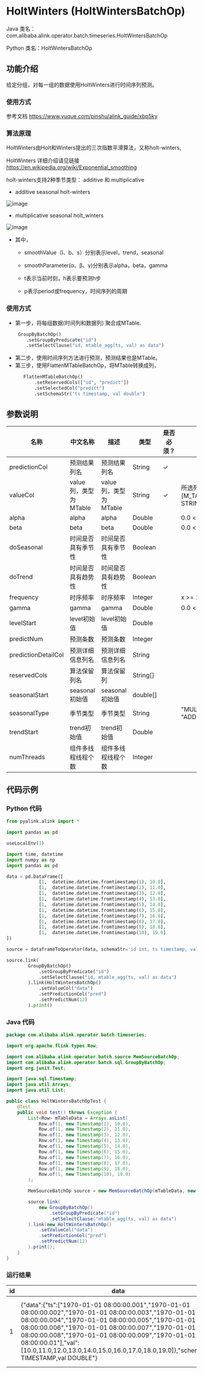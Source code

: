 # HoltWinters (HoltWintersBatchOp)
Java 类名：com.alibaba.alink.operator.batch.timeseries.HoltWintersBatchOp

Python 类名：HoltWintersBatchOp


## 功能介绍
给定分组，对每一组的数据使用HoltWinters进行时间序列预测。

### 使用方式

参考文档 https://www.yuque.com/pinshu/alink_guide/xbp5ky

### 算法原理

HoltWinters由Holt和Winters提出的三次指数平滑算法，又称holt-winters,

HoltWinters 详细介绍请见链接 https://en.wikipedia.org/wiki/Exponential_smoothing

holt-winters支持2种季节类型： additive 和 multiplicative

* additive seasonal holt-winters

![image](https://zos.alipayobjects.com/rmsportal/vUIABTTfaEbfBYeuiuYx.png)

* multiplicative seasonal holt_winters

![image](https://zos.alipayobjects.com/rmsportal/iuSBCUXsZuexJJgmwqsT.png)

* 其中，

    * smoothValue（l、b、s）分别表示level，trend，seasonal

    * smoothParameter(α、β、γ)分别表示alpha，beta，gamma

    * t表示当前时刻，h表示要预测h步

    * p表示period或frequency，时间序列的周期

### 使用方式
* 第一步，将每组数据(时间列和数据列) 聚合成MTable.
    ```python
     GroupByBatchOp()
        .setGroupByPredicate("id")
        .setSelectClause("id, mtable_agg(ts, val) as data")
    ```
* 第二步，使用时间序列方法进行预测，预测结果也是MTable。
* 第三步，使用FlattenMTableBatchOp，将MTable转换成列，
   ```python
      FlattenMTableBatchOp()
          .setReservedCols(["id", "predict"])
          .setSelectedCol("predict")
          .setSchemaStr("ts timestamp, val double")
   ```

## 参数说明

| 名称 | 中文名称 | 描述 | 类型 | 是否必须？ | 取值范围 | 默认值 |
| --- | --- | --- | --- | --- | --- | --- |
| predictionCol | 预测结果列名 | 预测结果列名 | String | ✓ |  |  |
| valueCol | value列，类型为MTable | value列，类型为MTable | String | ✓ | 所选列类型为 [M_TABLE, STRING] |  |
| alpha | alpha | alpha | Double |  | 0.0 <= x <= 1.0 | 0.3 |
| beta | beta | beta | Double |  | 0.0 <= x <= 1.0 | 0.1 |
| doSeasonal | 时间是否具有季节性 | 时间是否具有季节性 | Boolean |  |  | false |
| doTrend | 时间是否具有趋势性 | 时间是否具有趋势性 | Boolean |  |  | false |
| frequency | 时序频率 | 时序频率 | Integer |  | x >= 1 | 10 |
| gamma | gamma | gamma | Double |  | 0.0 <= x <= 1.0 | 0.1 |
| levelStart | level初始值 | level初始值 | Double |  |  |  |
| predictNum | 预测条数 | 预测条数 | Integer |  |  | 1 |
| predictionDetailCol | 预测详细信息列名 | 预测详细信息列名 | String |  |  |  |
| reservedCols | 算法保留列名 | 算法保留列 | String[] |  |  | null |
| seasonalStart | seasonal初始值 | seasonal初始值 | double[] |  |  |  |
| seasonalType | 季节类型 | 季节类型 | String |  | "MULTIPLICATIVE", "ADDITIVE" | "ADDITIVE" |
| trendStart | trend初始值 | trend初始值 | Double |  |  |  |
| numThreads | 组件多线程线程个数 | 组件多线程线程个数 | Integer |  |  | 1 |

## 代码示例
### Python 代码
```python
from pyalink.alink import *

import pandas as pd

useLocalEnv(1)

import time, datetime
import numpy as np
import pandas as pd

data = pd.DataFrame([
			[1,  datetime.datetime.fromtimestamp(1), 10.0],
			[1,  datetime.datetime.fromtimestamp(2), 11.0],
			[1,  datetime.datetime.fromtimestamp(3), 12.0],
			[1,  datetime.datetime.fromtimestamp(4), 13.0],
			[1,  datetime.datetime.fromtimestamp(5), 14.0],
			[1,  datetime.datetime.fromtimestamp(6), 15.0],
			[1,  datetime.datetime.fromtimestamp(7), 16.0],
			[1,  datetime.datetime.fromtimestamp(8), 17.0],
			[1,  datetime.datetime.fromtimestamp(9), 18.0],
			[1,  datetime.datetime.fromtimestamp(10), 19.0]
])

source = dataframeToOperator(data, schemaStr='id int, ts timestamp, val double', op_type='batch')

source.link(
        GroupByBatchOp()
			.setGroupByPredicate("id")
			.setSelectClause("id, mtable_agg(ts, val) as data")
		).link(HoltWintersBatchOp()
			.setValueCol("data")
			.setPredictionCol("pred")
			.setPredictNum(12)
		).print()
```
### Java 代码
```java
package com.alibaba.alink.operator.batch.timeseries;

import org.apache.flink.types.Row;

import com.alibaba.alink.operator.batch.source.MemSourceBatchOp;
import com.alibaba.alink.operator.batch.sql.GroupByBatchOp;
import org.junit.Test;

import java.sql.Timestamp;
import java.util.Arrays;
import java.util.List;

public class HoltWintersBatchOpTest {
	@Test
	public void test() throws Exception {
		List<Row> mTableData = Arrays.asList(
			Row.of(1, new Timestamp(1), 10.0),
			Row.of(1, new Timestamp(2), 11.0),
			Row.of(1, new Timestamp(3), 12.0),
			Row.of(1, new Timestamp(4), 13.0),
			Row.of(1, new Timestamp(5), 14.0),
			Row.of(1, new Timestamp(6), 15.0),
			Row.of(1, new Timestamp(7), 16.0),
			Row.of(1, new Timestamp(8), 17.0),
			Row.of(1, new Timestamp(9), 18.0),
			Row.of(1, new Timestamp(10), 19.0)
		);

		MemSourceBatchOp source = new MemSourceBatchOp(mTableData, new String[] {"id", "ts", "val"});

		source.link(
			new GroupByBatchOp()
				.setGroupByPredicate("id")
				.setSelectClause("mtable_agg(ts, val) as data")
		).link(new HoltWintersBatchOp()
			.setValueCol("data")
			.setPredictionCol("pred")
			.setPredictNum(12)
		).print();
	}
}
```

### 运行结果
id|data|pred
---|----|----
1|{"data":{"ts":["1970-01-01 08:00:00.001","1970-01-01 08:00:00.002","1970-01-01 08:00:00.003","1970-01-01 08:00:00.004","1970-01-01 08:00:00.005","1970-01-01 08:00:00.006","1970-01-01 08:00:00.007","1970-01-01 08:00:00.008","1970-01-01 08:00:00.009","1970-01-01 08:00:00.01"],"val":[10.0,11.0,12.0,13.0,14.0,15.0,16.0,17.0,18.0,19.0]},"schema":"ts TIMESTAMP,val DOUBLE"}|{"data":{"ts":["1970-01-01 08:00:00.011","1970-01-01 08:00:00.012","1970-01-01 08:00:00.013","1970-01-01 08:00:00.014","1970-01-01 08:00:00.015","1970-01-01 08:00:00.016","1970-01-01 08:00:00.017","1970-01-01 08:00:00.018","1970-01-01 08:00:00.019","1970-01-01 08:00:00.02","1970-01-01 08:00:00.021","1970-01-01 08:00:00.022"],"val":[19.0,19.0,19.0,19.0,19.0,19.0,19.0,19.0,19.0,19.0,19.0,19.0]},"schema":"ts TIMESTAMP,val DOUBLE"}
